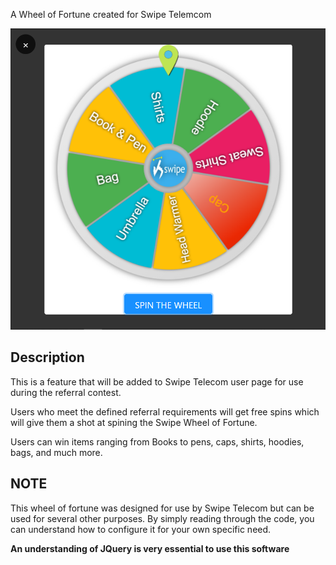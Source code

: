 A Wheel of Fortune created for Swipe Telemcom

![spin-wheel](https://github.com/samperfect/swipe-wheel-of-fortune/blob/main/wheel.PNG)

## Description

This is a feature that will be added to Swipe Telecom user page for use during the referral contest.

Users who meet the defined referral requirements will get free spins which will give them a shot at spining the Swipe Wheel of Fortune.

Users can win items ranging from Books to pens, caps, shirts, hoodies, bags, and much more.

## NOTE

This wheel of fortune was designed for use by Swipe Telecom but can be used for several other purposes. By simply reading through the code, you can understand how to configure it for your own specific need.

**An understanding of JQuery is very essential to use this software**

